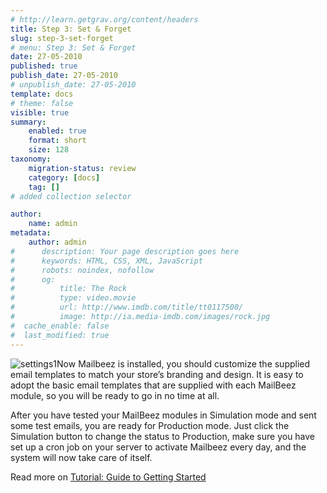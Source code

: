 ```yaml
---
# http://learn.getgrav.org/content/headers
title: Step 3: Set & Forget
slug: step-3-set-forget
# menu: Step 3: Set & Forget
date: 27-05-2010
published: true
publish_date: 27-05-2010
# unpublish_date: 27-05-2010
template: docs
# theme: false
visible: true
summary:
    enabled: true
    format: short
    size: 128
taxonomy:
    migration-status: review
    category: [docs]
    tag: []
# added collection selector

author:
    name: admin
metadata:
    author: admin
#      description: Your page description goes here
#      keywords: HTML, CSS, XML, JavaScript
#      robots: noindex, nofollow
#      og:
#          title: The Rock
#          type: video.movie
#          url: http://www.imdb.com/title/tt0117500/
#          image: http://ia.media-imdb.com/images/rock.jpg
#  cache_enable: false
#  last_modified: true
---
```


![](http://www.mailbeez.com/wp-content/uploads/2010/05/settings1.png "settings1")Now Mailbeez is installed, you should customize the supplied email templates to match your store’s branding and design. It is easy to adopt the basic email templates that are supplied with each MailBeez module, so you will be ready to go in no time at all.

After you have tested your MailBeez modules in Simulation mode and sent some test emails, you are ready for Production mode. Just click the Simulation button to change the status to Production, make sure you have set up a cron job on your server to activate Mailbeez every day, and the system will now take care of itself.

Read more on [Tutorial: Guide to Getting Started](http://localhost/wordpress_mailbeez_EOL/documentation/tutorials/guide-to-getting-started/)
